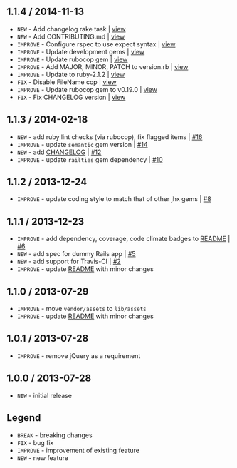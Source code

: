 1.1.4 / 2014-11-13
------------------

- `NEW` - Add changelog rake task | [view](https://github.com/jhx/gem-github-css-rails/commit/fab0eca)
- `NEW` - Add CONTRIBUTING.md | [view](https://github.com/jhx/gem-github-css-rails/commit/2d4162c)
- `IMPROVE` - Configure rspec to use expect syntax | [view](https://github.com/jhx/gem-github-css-rails/commit/50e7e13)
- `IMPROVE` - Update development gems | [view](https://github.com/jhx/gem-github-css-rails/commit/7577a92)
- `IMPROVE` - Update rubocop gem | [view](https://github.com/jhx/gem-github-css-rails/commit/0eb70ff)
- `IMPROVE` - Add MAJOR, MINOR, PATCH to version.rb | [view](https://github.com/jhx/gem-github-css-rails/commit/9011bff)
- `IMPROVE` - Update to ruby-2.1.2 | [view](https://github.com/jhx/gem-github-css-rails/commit/5ad76ee)
- `FIX` - Disable FileName cop | [view](https://github.com/jhx/gem-github-css-rails/commit/784afa3)
- `IMPROVE` - Update rubocop gem to v0.19.0 | [view](https://github.com/jhx/gem-github-css-rails/commit/7c01393)
- `FIX` - Fix CHANGELOG version | [view](https://github.com/jhx/gem-github-css-rails/commit/9926e6c)


1.1.3 / 2014-02-18
------------------

- `NEW` - add ruby lint checks (via rubocop), fix flagged items | [#16][]
- `IMPROVE` - update `semantic` gem version | [#14][]
- `NEW` - add [CHANGELOG](CHANGELOG.md) | [#12][]
- `IMPROVE` - update `railties` gem dependency | [#10][]


1.1.2 / 2013-12-24
------------------

- `IMPROVE` - update coding style to match that of other jhx gems | [#8][]


1.1.1 / 2013-12-23
------------------

- `IMPROVE` - add dependency, coverage, code climate badges to [README](README.md) | [#6][]
- `NEW` - add spec for dummy Rails app | [#5][]
- `NEW` - add support for Travis-CI | [#2][]
- `IMPROVE` - update [README](README.md) with minor changes


1.1.0 / 2013-07-29
------------------

- `IMPROVE` - move `vendor/assets` to `lib/assets`
- `IMPROVE` - update [README](README.md) with minor changes


1.0.1 / 2013-07-28
------------------

- `IMPROVE` - remove jQuery as a requirement


1.0.0 / 2013-07-28
------------------

- `NEW` - initial release


Legend
------

- `BREAK`   - breaking changes
- `FIX`     - bug fix
- `IMPROVE` - improvement of existing feature
- `NEW`     - new feature

<!--- The following link definition list is generated by PimpMyChangelog --->
[#2]: https://github.com/jhx/gem-github-css-rails/issues/2
[#5]: https://github.com/jhx/gem-github-css-rails/issues/5
[#6]: https://github.com/jhx/gem-github-css-rails/issues/6
[#8]: https://github.com/jhx/gem-github-css-rails/issues/8
[#10]: https://github.com/jhx/gem-github-css-rails/issues/10
[#12]: https://github.com/jhx/gem-github-css-rails/issues/12
[#14]: https://github.com/jhx/gem-github-css-rails/issues/14
[#16]: https://github.com/jhx/gem-github-css-rails/issues/16
